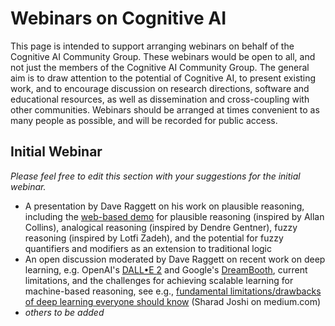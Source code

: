 # Webinars on Cognitive AI

This page is intended to support arranging webinars on behalf of the Cognitive AI Community Group. These webinars would be open to all, and not just the members of the Cognitive AI Community Group. The general aim is to draw attention to the potential of Cognitive AI, to present existing work, and to encourage discussion on research directions, software and educational resources, as well as dissemination and cross-coupling with other communities. Webinars should be arranged at times convenient to as many people as possible, and will be recorded for public access.

## Initial Webinar

_Please feel free to edit this section with your suggestions for the initial webinar._

* A presentation by Dave Raggett on his work on plausible reasoning, including the [web-based demo](https://www.w3.org/Data/demos/chunks/reasoning/) for plausible reasoning (inspired by Allan Collins), analogical reasoning (inspired by Dendre Gentner), fuzzy reasoning (inspired by Lotfi Zadeh), and the potential for fuzzy quantifiers and modifiers as an extension to traditional logic
* An open discussion moderated by Dave Raggett on recent work on deep learning, e.g. OpenAI's [DALL•E 2](https://openai.com/dall-e-2/) and Google's [DreamBooth](https://dreambooth.github.io), current limitations, and the challenges for achieving scalable learning for machine-based reasoning, see e.g., [fundamental limitations/drawbacks of deep learning everyone should know](https://medium.com/mlearning-ai/fundamental-limitations-drawbacks-of-deep-learning-models-everyone-should-know-71c6176575d5) (Sharad Joshi on medium.com)
* _others to be added_

